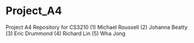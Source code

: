 # Project_A4
Project A4 Repository for CS3210
(1) Michael Roussell (2) Johanna Beatty (3) Eric Drummond (4) Richard Lin (5) Wha Jong

